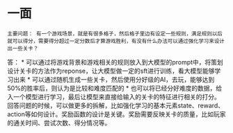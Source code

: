 # 一面
    主要问题： 有一个游戏场景，就是有很多格子，然后格子里边有设定一些规则，满足规则以后就可以得分，需要得分超过一定分数后才算游戏胜利，有没有什么办法可以通过强化学习来设计出一些关卡？
    
   答：
    * 可以通过将游戏背景和游戏相关的规则放入到大模型的prompt中，将策划设计关卡的方法作为reponse，让大模型做一定的sft进行训练，看大模型能够学习出来
    * 可以通过随机生成一些关卡，然后使用分好级的AI，去玩，能够达到50%的胜率后，则认为是比较和难度匹配的
    * 也可以将已经分好难度的数据，给入一个模型进行学习，最后让模型来直接给输入的关卡的特征进行相关的打分。
    回答问题的时候，可以做更多的拆解，比如强化学习的基本元素state、reward、action等如何设计。奖励函数的设计是关键。奖励需要反映关卡的质量，比如玩家的通关时间、尝试次数、得分情况等。
